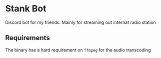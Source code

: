# Stank Bot

Discord bot for my friends. Mainly for streaming out internat radio station

## Requirements

The binary has a hard requirement on `ffmpeg` for the audio transcoding
